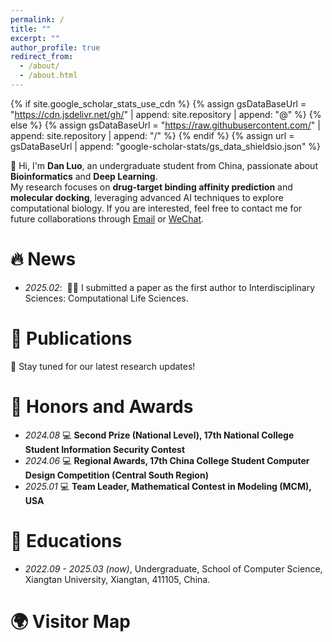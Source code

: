 ```yaml
---
permalink: /
title: ""
excerpt: ""
author_profile: true
redirect_from: 
  - /about/
  - /about.html
---
```


{% if site.google_scholar_stats_use_cdn %}
{% assign gsDataBaseUrl = "https://cdn.jsdelivr.net/gh/" | append: site.repository | append: "@" %}
{% else %}
{% assign gsDataBaseUrl = "https://raw.githubusercontent.com/" | append: site.repository | append: "/" %}
{% endif %}
{% assign url = gsDataBaseUrl | append: "google-scholar-stats/gs_data_shieldsio.json" %}

<span class='anchor' id='about-me'></span>

👋 Hi, I'm **Dan Luo**, an undergraduate student from China, passionate about **Bioinformatics** and **Deep Learning**.  
My research focuses on **drug-target binding affinity prediction** and **molecular docking**, leveraging advanced AI techniques to explore computational biology.
If you are interested, feel free to contact me for future collaborations through <a href="mailto:shmily_ld@foxmail.com">Email</a> or [WeChat](../images/wechat.png).



# 🔥 News
- *2025.02*: &nbsp;🎉🎉 I submitted a paper as the first author to Interdisciplinary Sciences: Computational Life Sciences. 

# 📝 Publications 
📢 Stay tuned for our latest research updates!

# 🏅 Honors and Awards
- *2024.08* 💻 **Second Prize (National Level), 17th National College Student Information Security Contest**  
- *2024.06* 💻 **Regional Awards, 17th China College Student Computer Design Competition (Central South Region)**  
- *2025.01* 💻 **Team Leader, Mathematical Contest in Modeling (MCM), USA**  

# 📖 Educations
- *2022.09 - 2025.03 (now)*, Undergraduate, School of Computer Science, Xiangtan University, Xiangtan, 411105, China. 

<!-- # 💬 Invited Talks
- *2021.06*, Lorem ipsum dolor sit amet, consectetur adipiscing elit. Vivamus ornare aliquet ipsum, ac tempus justo dapibus sit amet. 
- *2021.03*, Lorem ipsum dolor sit amet, consectetur adipiscing elit. Vivamus ornare aliquet ipsum, ac tempus justo dapibus sit amet.  \| [\[video\]](https://github.com/)

# 💻 Internships
- *2019.05 - 2020.02*, [Lorem](https://github.com/), China. -->

# 🌍 Visitor Map
<div id="clustr_globe_container" style="width: 300px; height: 300px;">
    <script type="text/javascript" id="clstr_globe" src="//clustrmaps.com/globe.js?d=fRwMfbkNRIsZ_Uhvitq0p42nQC8iJxS7kkTn7dirHFE"></script>
</div>
<style>
    #clustr_globe_container {
        width: 50px; 
        height: 50px; 
    }
</style>
